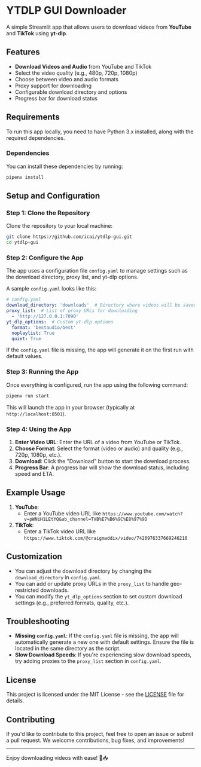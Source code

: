 # YTDLP GUI Downloader

A simple Streamlit app that allows users to download videos from **YouTube** and **TikTok** using **yt-dlp**.

## Features
- **Download Videos and Audio** from YouTube and TikTok
- Select the video quality (e.g., 480p, 720p, 1080p)
- Choose between video and audio formats
- Proxy support for downloading
- Configurable download directory and options
- Progress bar for download status

## Requirements

To run this app locally, you need to have Python 3.x installed, along with the required dependencies.

### Dependencies



You can install these dependencies by running:

```bash
pipenv install
```




## Setup and Configuration

### Step 1: Clone the Repository

Clone the repository to your local machine:

```bash
git clone https://github.com/icai/ytdlp-gui.git
cd ytdlp-gui
```

### Step 2: Configure the App

The app uses a configuration file `config.yaml` to manage settings such as the download directory, proxy list, and yt-dlp options.

A sample `config.yaml` looks like this:

```yaml
# config.yaml
download_directory: 'downloads'  # Directory where videos will be saved
proxy_list:  # List of proxy URLs for downloading
  - 'http://127.0.0.1:7890'
yt_dlp_options:  # Custom yt-dlp options
  format: 'bestaudio/best'
  noplaylist: True
  quiet: True
```

If the `config.yaml` file is missing, the app will generate it on the first run with default values.

### Step 3: Running the App

Once everything is configured, run the app using the following command:

```bash
pipenv run start
```

This will launch the app in your browser (typically at `http://localhost:8501`).

### Step 4: Using the App

1. **Enter Video URL**: Enter the URL of a video from YouTube or TikTok.
2. **Choose Format**: Select the format (video or audio) and quality (e.g., 720p, 1080p, etc.).
3. **Download**: Click the "Download" button to start the download process.
4. **Progress Bar**: A progress bar will show the download status, including speed and ETA.

## Example Usage

1. **YouTube**:
   - Enter a YouTube video URL like `https://www.youtube.com/watch?v=pWNiH1LEtYQ&ab_channel=TVB%E7%B6%9C%E8%97%9D`
2. **TikTok**:
   - Enter a TikTok video URL like `https://www.tiktok.com/@craigmaddix/video/7426976337669246216`

## Customization

- You can adjust the download directory by changing the `download_directory` in `config.yaml`.
- You can add or update proxy URLs in the `proxy_list` to handle geo-restricted downloads.
- You can modify the `yt_dlp_options` section to set custom download settings (e.g., preferred formats, quality, etc.).

## Troubleshooting

- **Missing `config.yaml`**: If the `config.yaml` file is missing, the app will automatically generate a new one with default settings. Ensure the file is located in the same directory as the script.
- **Slow Download Speeds**: If you're experiencing slow download speeds, try adding proxies to the `proxy_list` section in `config.yaml`.

## License

This project is licensed under the MIT License - see the [LICENSE](LICENSE) file for details.

## Contributing

If you'd like to contribute to this project, feel free to open an issue or submit a pull request. We welcome contributions, bug fixes, and improvements!

---

Enjoy downloading videos with ease! 🎥📥
